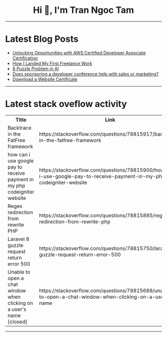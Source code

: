 <h1 align="center">Hi 👋, I'm Tran Ngoc Tam</h1>

---

# Latest Blog Posts 
<!-- BLOG-POST-LIST:START -->
- [Unlocking Opportunities with AWS Certified Developer Associate Certification](https://dev.to/sarah_miller_8ad506ebc65b/unlocking-opportunities-with-aws-certified-developer-associate-certification-546b)
- [How I Landed My First Freelance Work](https://dev.to/dheerajjha451/how-i-landed-my-first-freelance-work-3448)
- [8 Puzzle Problem in AI](https://dev.to/shaiquehossain/8-puzzle-problem-in-ai-2464)
- [Does sponsoring a developer conference help with sales or marketing?](https://dev.to/tramline/does-sponsoring-a-developer-conference-help-with-sales-or-marketing-4ib8)
- [Download a Website Certificate](https://dev.to/woovi/download-a-website-certificate-27n6)
<!-- BLOG-POST-LIST:END -->

---

# Latest stack oveflow activity
<table>
  <tr><th>Title</th><th>Link</th></tr>
  <!-- STACKOVERFLOW:START --><tr><td>Backtrace in the FatFree framework</td><td>https://stackoverflow.com/questions/78815917/backtrace-in-the-fatfree-framework</td></tr><tr><td>how can i use google pay to receive payment in my php codeigniter website</td><td>https://stackoverflow.com/questions/78815900/how-can-i-use-google-pay-to-receive-payment-in-my-php-codeigniter-website</td></tr><tr><td>Regex redirection from rewrite PHP</td><td>https://stackoverflow.com/questions/78815885/regex-redirection-from-rewrite-php</td></tr><tr><td>Laravel 8 guzzle request return error 500</td><td>https://stackoverflow.com/questions/78815750/laravel-8-guzzle-request-return-error-500</td></tr><tr><td>Unable to open a chat window when clicking on a user&#39;s name [closed]</td><td>https://stackoverflow.com/questions/78815688/unable-to-open-a-chat-window-when-clicking-on-a-users-name</td></tr><!-- STACKOVERFLOW:END -->
</table>

---


